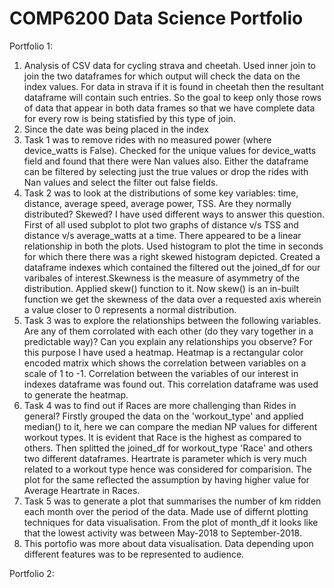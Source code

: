 COMP6200 Data Science Portfolio 
===

Portfolio 1:

1. Analysis of CSV data for cycling strava and cheetah. Used inner join to join the two dataframes for which output will check the data on the index values. For data in strava if it is found in cheetah then the resultant dataframe will contain such entries. So the goal to keep only those rows of data that appear in both data frames so that we have complete data for every row is being statisfied by this type of join.
2. Since the date was being placed in the index 
3. Task 1 was to remove rides with no measured power (where device_watts is False). Checked for the unique values for device_watts field and found that there were Nan values also. Either the dataframe can be filtered by selecting just the true values or drop the rides with Nan values and select the filter out  false fields.
4. Task 2 was to look at the distributions of some key variables: time, distance, average speed, average power, TSS. Are they normally distributed? Skewed? I have used different ways to answer this question. First of all used subplot to plot two graphs of distance v/s TSS and distance v/s average_watts at a time. There appeared to be a linear relationship in both the plots. Used histogram to plot the time in seconds  for which there there was a right skewed histogram depicted. Created a dataframe indexes which contained the filtered out the joined_df for our varibales of interest.Skewness is the measure of asymmetry of the distribution. Applied skew() function to it. Now skew() is an in-built function we get the skewness of the data over a requested axis wherein a value closer to 0 represents a normal distribution.
5. Task 3 was to explore the relationships between the following variables. Are any of them corrolated with each other (do they vary together in a predictable way)? Can you explain any relationships you observe? For this purpose I have used a heatmap.  Heatmap is a rectangular color encoded matrix which shows the correlation between variables on a scale of 1 to -1. Correlation between the variables of our interest in indexes dataframe was found out. This correlation dataframe was used to generate the heatmap.
6. Task 4 was to find out if Races are more challenging than Rides in general? Firstly grouped the data on the 'workout_type' and applied median() to it, here we can compare the median NP values for different workout types. It is evident that Race is the highest as compared to others. Then splitted the joined_df for workout_type 'Race' and others two different dataframes. Heartrate is parameter which is very much related to a workout type hence was considered for comparision. The plot for the same reflected the assumption by having higher value for Average Heartrate in Races.
7. Task 5 was to generate a plot that summarises the number of km ridden each month over the period of the data. Made use of differnt plotting techniques for data visualisation. From the plot of month_df it looks like that the lowest activity was between May-2018 to September-2018.
8. This portofio was more about data visualisation. Data depending upon different features was to be represented to audience.

Portfolio 2:


